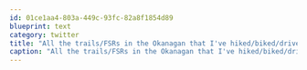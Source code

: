 ```yaml
---
id: 01ce1aa4-803a-449c-93fc-82a8f1854d89
blueprint: text
category: twitter
title: "All the trails/FSRs in the Okanagan that I've hiked/biked/driven http://pic.gd/0c031b"
caption: "All the trails/FSRs in the Okanagan that I've hiked/biked/driven http://pic.gd/0c031b"
---
```

